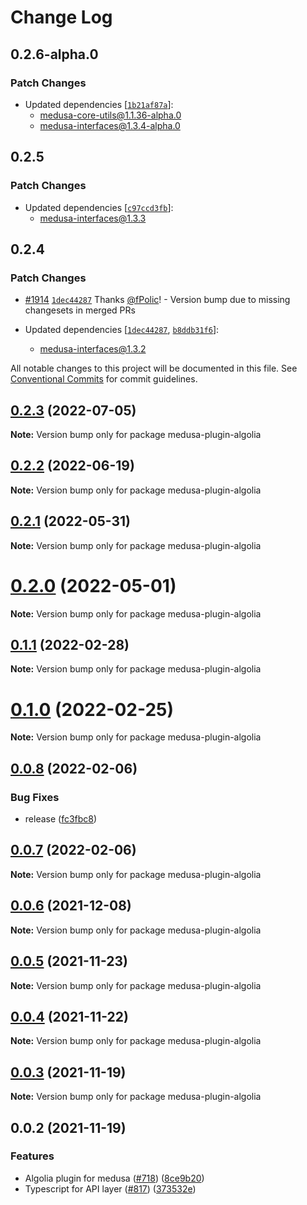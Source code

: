 # Change Log

## 0.2.6-alpha.0

### Patch Changes

- Updated dependencies [[`1b21af87a`](https://github.com/medusajs/medusa/commit/1b21af87ab80c18013f0f44434e59b873c2313aa)]:
  - medusa-core-utils@1.1.36-alpha.0
  - medusa-interfaces@1.3.4-alpha.0

## 0.2.5

### Patch Changes

- Updated dependencies [[`c97ccd3fb`](https://github.com/medusajs/medusa/commit/c97ccd3fb5dbe796b0e4fbf37def5bb6e8201557)]:
  - medusa-interfaces@1.3.3

## 0.2.4

### Patch Changes

- [#1914](https://github.com/medusajs/medusa/pull/1914) [`1dec44287`](https://github.com/medusajs/medusa/commit/1dec44287df5ac69b4c5769b59f9ebef58d3da68) Thanks [@fPolic](https://github.com/fPolic)! - Version bump due to missing changesets in merged PRs

- Updated dependencies [[`1dec44287`](https://github.com/medusajs/medusa/commit/1dec44287df5ac69b4c5769b59f9ebef58d3da68), [`b8ddb31f6`](https://github.com/medusajs/medusa/commit/b8ddb31f6fe296a11d2d988276ba8e991c37fa9b)]:
  - medusa-interfaces@1.3.2

All notable changes to this project will be documented in this file.
See [Conventional Commits](https://conventionalcommits.org) for commit guidelines.

## [0.2.3](https://github.com/medusajs/medusa/compare/medusa-plugin-algolia@0.2.2...medusa-plugin-algolia@0.2.3) (2022-07-05)

**Note:** Version bump only for package medusa-plugin-algolia

## [0.2.2](https://github.com/medusajs/medusa/compare/medusa-plugin-algolia@0.2.0...medusa-plugin-algolia@0.2.2) (2022-06-19)

**Note:** Version bump only for package medusa-plugin-algolia

## [0.2.1](https://github.com/medusajs/medusa/compare/medusa-plugin-algolia@0.2.0...medusa-plugin-algolia@0.2.1) (2022-05-31)

**Note:** Version bump only for package medusa-plugin-algolia

# [0.2.0](https://github.com/medusajs/medusa/compare/medusa-plugin-algolia@0.1.1...medusa-plugin-algolia@0.2.0) (2022-05-01)

**Note:** Version bump only for package medusa-plugin-algolia

## [0.1.1](https://github.com/medusajs/medusa/compare/medusa-plugin-algolia@0.0.8...medusa-plugin-algolia@0.1.1) (2022-02-28)

**Note:** Version bump only for package medusa-plugin-algolia

# [0.1.0](https://github.com/medusajs/medusa/compare/medusa-plugin-algolia@0.0.8...medusa-plugin-algolia@0.1.0) (2022-02-25)

**Note:** Version bump only for package medusa-plugin-algolia

## [0.0.8](https://github.com/medusajs/medusa/compare/medusa-plugin-algolia@0.0.7...medusa-plugin-algolia@0.0.8) (2022-02-06)

### Bug Fixes

- release ([fc3fbc8](https://github.com/medusajs/medusa/commit/fc3fbc897fad5c8a5d3eea828ac7277fba9d70af))

## [0.0.7](https://github.com/medusajs/medusa/compare/medusa-plugin-algolia@0.0.6...medusa-plugin-algolia@0.0.7) (2022-02-06)

**Note:** Version bump only for package medusa-plugin-algolia

## [0.0.6](https://github.com/medusajs/medusa/compare/medusa-plugin-algolia@0.0.5...medusa-plugin-algolia@0.0.6) (2021-12-08)

**Note:** Version bump only for package medusa-plugin-algolia

## [0.0.5](https://github.com/medusajs/medusa/compare/medusa-plugin-algolia@0.0.4...medusa-plugin-algolia@0.0.5) (2021-11-23)

**Note:** Version bump only for package medusa-plugin-algolia

## [0.0.4](https://github.com/medusajs/medusa/compare/medusa-plugin-algolia@0.0.3...medusa-plugin-algolia@0.0.4) (2021-11-22)

**Note:** Version bump only for package medusa-plugin-algolia

## [0.0.3](https://github.com/medusajs/medusa/compare/medusa-plugin-algolia@0.0.2...medusa-plugin-algolia@0.0.3) (2021-11-19)

**Note:** Version bump only for package medusa-plugin-algolia

## 0.0.2 (2021-11-19)

### Features

- Algolia plugin for medusa ([#718](https://github.com/medusajs/medusa/issues/718)) ([8ce9b20](https://github.com/medusajs/medusa/commit/8ce9b20222e1f4db75f730898549f0ed09eb1574))
- Typescript for API layer ([#817](https://github.com/medusajs/medusa/issues/817)) ([373532e](https://github.com/medusajs/medusa/commit/373532ecbc8196f47e71af95a8cf82a14a4b1f9e))
